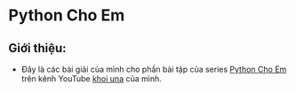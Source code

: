 # Python Cho Em

## Giới thiệu:

- Đây là các bài giải của mình cho phần bài tập của series [Python Cho Em](https://youtube.com/playlist?list=PLG8YzrCJI3sf9bn8Tj8Dh4A4lMjFF2Rju) trên kênh YouTube [khoi una](https://www.youtube.com/c/KHOIUNA) của mình.
